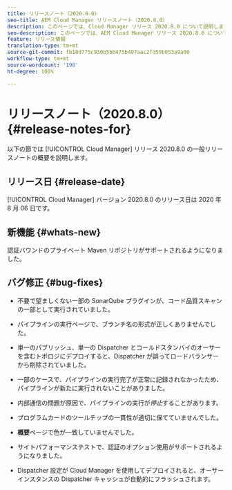 ```yaml
---
title: リリースノート（2020.8.0）
seo-title: AEM Cloud Manager リリースノート（2020.8.0）
description: このページでは、Cloud Manager リリース 2020.8.0 について説明します。
seo-description: このページでは、AEM Cloud Manager リリース 2020.8.0 について説明します。
feature: リリース情報
translation-type: tm+mt
source-git-commit: fb10d775c930b5bb475b497aac2fd59b053a9a00
workflow-type: tm+mt
source-wordcount: '198'
ht-degree: 100%

---
```


# リリースノート（2020.8.0） {#release-notes-for}

以下の節では [!UICONTROL Cloud Manager] リリース 2020.8.0 の一般リリースノートの概要を説明します。

## リリース日 {#release-date}

[!UICONTROL Cloud Manager] バージョン 2020.8.0 のリリース日は 2020 年 8 月 06 日です。

## 新機能 {#whats-new}

認証バウンドのプライベート Maven リポジトリがサポートされるようになりました。

## バグ修正 {#bug-fixes}

* 不要で望ましくない一部の SonarQube プラグインが、コード品質スキャンの一部として実行されていました。

* パイプラインの実行ページで、ブランチ名の形式が正しくありませんでした。

* 単一のパブリッシュ、単一の Dispatcher とコールドスタンバイのオーサーを含むトポロジにデプロイすると、Dispatcher が誤ってロードバランサーから削除されていました。

* 一部のケースで、パイプラインの実行完了が正常に記録されなかったため、パイプラインが新たに実行されないことがありました。

* 内部通信の問題が原因で、パイプラインの実行が&#x200B;*停止*&#x200B;することがあります。

* プログラムカードのツールチップの一貫性が適切に保てていませんでした。

* **概要**&#x200B;ページで色が一致していませんでした。

* サイトパフォーマンステストで、認証のオプション使用がサポートされるようになりました。

* Dispatcher 設定が Cloud Manager を使用してデプロイされると、オーサーインスタンスの Dispatcher キャッシュが自動的にフラッシュされます。

